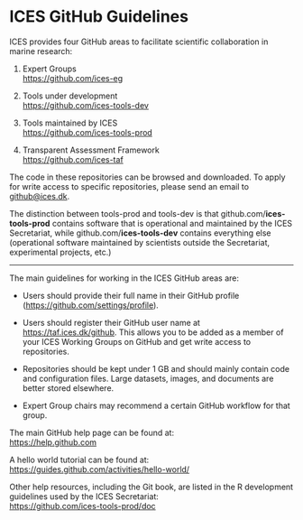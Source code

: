 # ICES GitHub Guidelines

ICES provides four GitHub areas to facilitate scientific collaboration in marine
research:

1. Expert Groups<br>
https://github.com/ices-eg

2. Tools under development<br>
https://github.com/ices-tools-dev

3. Tools maintained by ICES<br>
https://github.com/ices-tools-prod

4. Transparent Assessment Framework<br>
https://github.com/ices-taf

The code in these repositories can be browsed and downloaded. To apply for write
access to specific repositories, please send an email to github@ices.dk.

The distinction between tools-prod and tools-dev is that
github.com/**ices-tools-prod** contains software that is operational and
maintained by the ICES Secretariat, while github.com/**ices-tools-dev** contains
everything else (operational software maintained by scientists outside the
Secretariat, experimental projects, etc.)

***

The main guidelines for working in the ICES GitHub areas are:

- Users should provide their full name in their GitHub profile
  (https://github.com/settings/profile).

- Users should register their GitHub user name at https://taf.ices.dk/github.
  This allows you to be added as a member of your ICES Working Groups on GitHub
  and get write access to repositories.

- Repositories should be kept under 1 GB and should mainly contain code and
  configuration files. Large datasets, images, and documents are better stored
  elsewhere.

- Expert Group chairs may recommend a certain GitHub workflow for that group.

The main GitHub help page can be found at:<br>
https://help.github.com

A hello world tutorial can be found at:<br>
https://guides.github.com/activities/hello-world/

Other help resources, including the Git book, are listed in the R development
guidelines used by the ICES Secretariat:<br>
https://github.com/ices-tools-prod/doc
